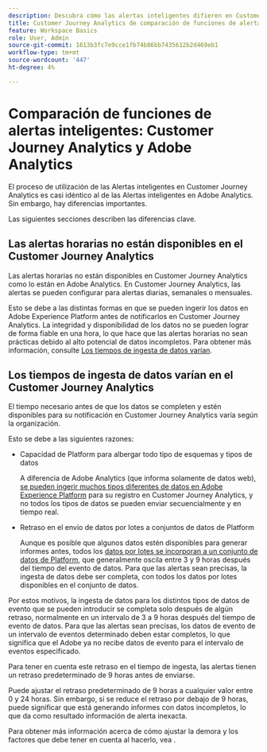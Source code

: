 ```yaml
---
description: Descubra cómo las alertas inteligentes difieren en Customer Journey Analytics de Adobe Analytics
title: Customer Journey Analytics de comparación de funciones de alertas inteligentes y Adobe Analytics
feature: Workspace Basics
role: User, Admin
source-git-commit: 1613b3fc7e9cce1fb74b86bb7435612b2d469eb1
workflow-type: tm+mt
source-wordcount: '447'
ht-degree: 4%

---
```


# Comparación de funciones de alertas inteligentes: Customer Journey Analytics y Adobe Analytics

El proceso de utilización de las Alertas inteligentes en Customer Journey Analytics es casi idéntico al de las Alertas inteligentes en Adobe Analytics. Sin embargo, hay diferencias importantes.

Las siguientes secciones describen las diferencias clave.

## Las alertas horarias no están disponibles en el Customer Journey Analytics

Las alertas horarias no están disponibles en Customer Journey Analytics como lo están en Adobe Analytics. En Customer Journey Analytics, las alertas se pueden configurar para alertas diarias, semanales o mensuales.

Esto se debe a las distintas formas en que se pueden ingerir los datos en Adobe Experience Platform antes de notificarlos en Customer Journey Analytics. La integridad y disponibilidad de los datos no se pueden lograr de forma fiable en una hora, lo que hace que las alertas horarias no sean prácticas debido al alto potencial de datos incompletos. Para obtener más información, consulte [Los tiempos de ingesta de datos varían](#data-ingestion-times-vary-in-customer-journey-analytics).

## Los tiempos de ingesta de datos varían en el Customer Journey Analytics

El tiempo necesario antes de que los datos se completen y estén disponibles para su notificación en Customer Journey Analytics varía según la organización.

Esto se debe a las siguientes razones:

* Capacidad de Platform para albergar todo tipo de esquemas y tipos de datos

  A diferencia de Adobe Analytics (que informa solamente de datos web), [se pueden ingerir muchos tipos diferentes de datos en Adobe Experience Platform](/help/data-ingestion/data-ingestion.md) para su registro en Customer Journey Analytics, y no todos los tipos de datos se pueden enviar secuencialmente y en tiempo real.

* Retraso en el envío de datos por lotes a conjuntos de datos de Platform

  Aunque es posible que algunos datos estén disponibles para generar informes antes, todos los [datos por lotes se incorporan a un conjunto de datos de Platform](/help/data-ingestion/data-ingestion.md#ingest-and-use-batch-data.), que generalmente oscila entre 3 y 9 horas después del tiempo del evento de datos. Para que las alertas sean precisas, la ingesta de datos debe ser completa, con todos los datos por lotes disponibles en el conjunto de datos. <!--3 to 9 hours is a sweet spot, what we are suggesting.  -->

Por estos motivos, la ingesta de datos para los distintos tipos de datos de evento que se pueden introducir se completa solo después de algún retraso, normalmente en un intervalo de 3 a 9 horas después del tiempo de evento de datos. Para que las alertas sean precisas, los datos de evento de un intervalo de eventos determinado deben estar completos, lo que significa que el Adobe ya no recibe datos de evento para el intervalo de eventos especificado.

Para tener en cuenta este retraso en el tiempo de ingesta, las alertas tienen un retraso predeterminado de 9 horas antes de enviarse.

Puede ajustar el retraso predeterminado de 9 horas a cualquier valor entre 0 y 24 horas. Sin embargo, si se reduce el retraso por debajo de 9 horas, puede significar que está generando informes con datos incompletos, lo que da como resultado información de alerta inexacta.

Para obtener más información acerca de cómo ajustar la demora y los factores que debe tener en cuenta al hacerlo, vea <!--add link -->.

<!-- Starting with "However," the rest of this information should probably go into the actual documentation where we document the option to adjust the delay. -->





